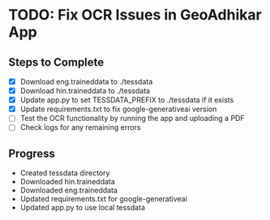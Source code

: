 # TODO: Fix OCR Issues in GeoAdhikar App

## Steps to Complete

- [x] Download eng.traineddata to ./tessdata
- [x] Download hin.traineddata to ./tessdata
- [x] Update app.py to set TESSDATA_PREFIX to ./tessdata if it exists
- [x] Update requirements.txt to fix google-generativeai version
- [ ] Test the OCR functionality by running the app and uploading a PDF
- [ ] Check logs for any remaining errors

## Progress

- Created tessdata directory
- Downloaded hin.traineddata
- Downloaded eng.traineddata
- Updated requirements.txt for google-generativeai
- Updated app.py to use local tessdata
